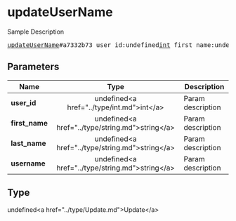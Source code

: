 # updateUserName

Sample Description

<pre>
<a href="../constructor/updateUserName.md">updateUserName</a>#a7332b73 user_id:undefined<a href="../type/int.md">int</a> first_name:undefined<a href="../type/string.md">string</a> last_name:undefined<a href="../type/string.md">string</a> username:undefined<a href="../type/string.md">string</a> = undefined<a href="../type/Update.md">Update</a>;
</pre>

## Parameters

| Name | Type | Description |
|------|:----:|-------------|
| **user_id** | undefined&lt;a href=&#34;../type/int.md&#34;&gt;int&lt;/a&gt; | Param description |
| **first_name** | undefined&lt;a href=&#34;../type/string.md&#34;&gt;string&lt;/a&gt; | Param description |
| **last_name** | undefined&lt;a href=&#34;../type/string.md&#34;&gt;string&lt;/a&gt; | Param description |
| **username** | undefined&lt;a href=&#34;../type/string.md&#34;&gt;string&lt;/a&gt; | Param description |

## Type

undefined&lt;a href=&#34;../type/Update.md&#34;&gt;Update&lt;/a&gt;
